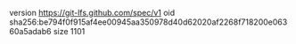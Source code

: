 version https://git-lfs.github.com/spec/v1
oid sha256:be794f0f915af4ee00945aa350978d40d62020af2268f718200e06360a5adab6
size 1101

